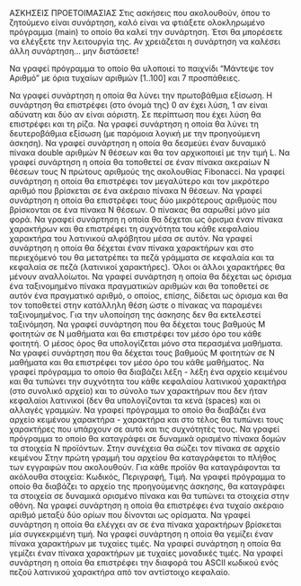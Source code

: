 ΑΣΚΗΣΕΙΣ ΠΡΟΕΤΟΙΜΑΣΙΑΣ
Στις ασκήσεις που ακολουθούν, όπου το ζητούμενο είναι συνάρτηση, καλό είναι να φτιάξετε ολοκληρωμένο πρόγραμμα (main) το οποίο θα καλεί την συνάρτηση. Έτσι θα μπορέσετε να ελέγξετε την λειτουργία της. Αν χρειάζεται η συνάρτηση να καλέσει άλλη συνάρτηση… μην διστάσετε!

Να γραφεί πρόγραμμα το οποίο θα υλοποιεί το παιχνίδι “Μάντεψε τον Αριθμό” με όρια τυχαίων αριθμών [1..100] και 7 προσπάθειες.

Να γραφεί συνάρτηση η οποία θα λύνει την πρωτοβάθμια εξίσωση. Η συνάρτηση θα επιστρέφει (στο όνομά της) 0 αν έχει λύση, 1 αν είναι αδύνατη και δύο αν είναι αόριστη. Σε περίπτωση που έχει λύση θα επιστρέφει και τη ρίζα.
Να γραφεί συνάρτηση η οποία θα λύνει τη δευτεροβάθμια εξίσωση (με παρόμοια λογική με την προηγούμενη άσκηση).
Να γραφεί συνάρτηση η οποία θα δεσμεύει έναν δυναμικό πίνακα double αριθμών Ν θέσεων και θα τον αρχικοποιεί με την τιμή L.
Να γραφεί συνάρτηση η οποία θα τοποθετεί σε έναν πίνακα ακεραίων Ν θέσεων τους Ν πρώτους αριθμούς της ακολουθίας Fibonacci.
Να γραφεί συνάρτηση η οποία θα επιστρέφει τον μεγαλύτερο και τον μικρότερο αριθμό που βρίσκεται σε ένα ακέραιο πίνακα Ν θέσεων.
Να γραφεί συνάρτηση η οποία θα επιστρέφει τους δύο μικρότερους αριθμούς που βρίσκονται σε ένα πίνακα Ν θέσεων. Ο πίνακας θα σαρωθεί μόνο μία φορά.
Να γραφεί συνάρτηση η οποία θα δέχεται ως όρισμα έναν πίνακα χαρακτήρων και θα επιστρέφει τη συχνότητα του κάθε κεφαλαίου χαρακτήρα του λατινικού αλφάβητου μέσα σε αυτόν.
Να γραφεί συνάρτηση η οποία θα δέχεται έναν πίνακα χαρακτήρων και στο περιεχόμενό του θα μετατρέπει τα πεζά γράμματα σε κεφαλαία και τα κεφαλαία σε πεζά (λατινικοί χαρακτήρες). Όλοι οι άλλοι χαρακτήρες θα μένουν αναλλοίωτοι.
Να γραφεί συνάρτηση η οποία θα δέχεται ως όρισμα ένα ταξινομημένο πίνακα πραγματικών αριθμών και θα τοποθετεί σε αυτόν ένα πραγματικό αριθμό, ο οποίος, επίσης, δίδεται ως όρισμα και θα τον τοποθετεί στην κατάλληλη θέση ώστε ο πίνακας να παραμένει ταξινομημένος. Για την υλοποίηση της άσκησης δεν θα εκτελεστεί ταξινόμηση. 
Να γραφεί συνάρτηση που θα δέχεται τους βαθμούς Μ φοιτητών σε Ν μαθήματα και θα επιστρέφει τον μέσο όρο του κάθε φοιτητή. Ο μέσος όρος θα υπολογίζεται μόνο στα περασμένα μαθήματα.
Να γραφεί συνάρτηση που θα δέχεται τους βαθμούς Μ φοιτητών σε Ν μαθήματα και θα επιστρέφει τον μέσο όρο του κάθε μαθήματος.
Να γραφεί πρόγραμμα το οποίο θα διαβάζει λέξη - λέξη ένα αρχείο κειμένου και θα τυπώνει την συχνότητα του κάθε κεφαλαίου λατινικού χαρακτήρα (στο συνολικό αρχείο) και το σύνολο των χαρακτήρων που δεν ήταν κεφαλαίοι λατινικοί (δεν θα υπολογίζονται τα κενά (spaces) και οι αλλαγές γραμμών. 
Να γραφεί πρόγραμμα το οποίο θα διαβάζει ένα αρχείο κειμένου χαρακτήρα - χαρακτήρα και στο τέλος θα τυπώνει τους χαρακτήρες που υπάρχουν σε αυτό και τις συχνότητές τους.
Να γραφεί πρόγραμμα το οποίο θα καταγράφει σε δυναμικά ορισμένο πίνακα δομών τα στοιχεία Ν προϊόντων. Στην συνέχεια θα σώζει τον πίνακα σε αρχείο κειμένου Στην πρώτη γραμμή του αρχείου θα καταγράφεται το πλήθος των εγγραφών που ακολουθούν. Για κάθε προϊόν θα καταγράφονται τα ακόλουθα στοιχεία: Κωδικός, Περιγραφή, Τιμή.
Να γραφεί πρόγραμμα το οποίο θα διαβάζει το αρχείο της προηγούμενης άσκησης, θα καταγράφει τα στοιχεία σε δυναμικά ορισμένο πίνακα και θα τυπώνει τα στοιχεία στην οθόνη.
Να γραφεί συνάρτηση η οποία θα επιστρέφει ένα τυχαίο ακέραιο αριθμό μεταξύ δύο ορίων που δίνονται ως ορίσματα.
Να γραφεί συνάρτηση η οποία θα ελέγχει αν σε ένα πίνακα χαρακτήρων βρίσκεται μία συγκεκριμένη τιμή.
Να γραφεί συνάρτηση η οποία θα γεμίζει έναν πίνακα χαρακτήρων με τυχαίες τιμές.
Να γραφεί συνάρτηση η οποία θα γεμίζει έναν πίνακα χαρακτήρων με τυχαίες μοναδικές τιμές.
Να γραφεί συνάρτηση η οποία θα επιστρέφει την διαφορά του ASCII κωδικού ενός πεζού λατινικού χαρακτήρα από τον αντίστοιχο κεφαλαίο.

